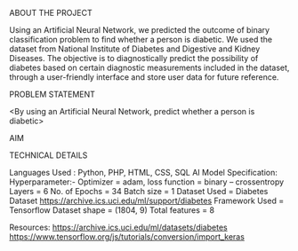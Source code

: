 ABOUT THE PROJECT

Using an Artificial Neural Network, we predicted the outcome of binary classification problem to find whether a person is diabetic. We used the dataset from National Institute of Diabetes and Digestive and Kidney Diseases. The objective is to diagnostically predict the possibility of diabetes based on certain diagnostic measurements included in the dataset,  through a user-friendly interface and store user data for future reference. 

PROBLEM STATEMENT

<By using an Artificial Neural Network, predict whether a person is diabetic>

AIM

<To diagonastically provide most accurate results>

TECHNICAL DETAILS 
  
Languages Used : Python, PHP, HTML, CSS, SQL
AI Model Specification:
  Hyperparameter:-
    Optimizer = adam, loss function = binary – crossentropy
    Layers = 6
    No. of Epochs = 34
    Batch size = 1
    Dataset Used = Diabetes Dataset https://archive.ics.uci.edu/ml/support/diabetes
    Framework Used = Tensorflow
    Dataset shape = (1804, 9)
    Total features = 8
  
Resources:
 https://archive.ics.uci.edu/ml/datasets/diabetes
 https://www.tensorflow.org/js/tutorials/conversion/import_keras

  
